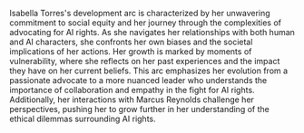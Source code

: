 Isabella Torres's development arc is characterized by her unwavering commitment to social equity and her journey through the complexities of advocating for AI rights. As she navigates her relationships with both human and AI characters, she confronts her own biases and the societal implications of her actions. Her growth is marked by moments of vulnerability, where she reflects on her past experiences and the impact they have on her current beliefs. This arc emphasizes her evolution from a passionate advocate to a more nuanced leader who understands the importance of collaboration and empathy in the fight for AI rights. Additionally, her interactions with Marcus Reynolds challenge her perspectives, pushing her to grow further in her understanding of the ethical dilemmas surrounding AI rights.